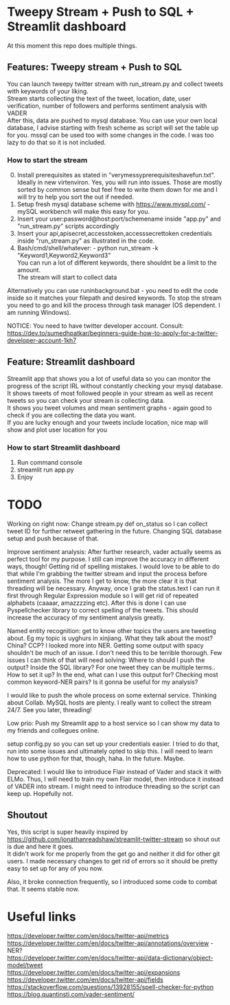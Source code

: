 # Tweepy Stream + Push to SQL + Streamlit dashboard
At this moment this repo does multiple things.
## Features: Tweepy stream + Push to SQL
You can launch tweepy twitter stream with run_stream.py and collect tweets with keywords of your liking.  
Stream starts collecting the text of the tweet, location, date, user verification, number of followers and performs sentiment analysis with VADER  
After this, data are pushed to mysql database. You can use your own local database, I advise starting with fresh scheme as script will set the table up for you. mssql can be used too with some changes in the code. I was too lazy to do that so it is not included.  
### How to start the stream
0. Install prerequisites as stated in "verymessyprerequisiteshavefun.txt".  Ideally in new virtenviron. Yes, you will run into issues. Those are mostly sorted by common sense but feel free to write them down for me and I will try to help you sort the out if needed.  
1. Setup fresh mysql database scheme with https://www.mysql.com/ - mySQL workbench will make this easy for you.  
2. Insert your user:password@host:port/schemename inside "app.py" and "run_stream.py" scripts accordingly  
3. Insert your api,apisecret,accesstoken,accesssecrettoken credentials inside "run_stream.py" as illustrated in the code.  
4. Bash/cmd/shell/whatever: - python run_stream -k "Keyword1,Keyword2,Keyword3"  
You can run a lot of different keywords, there shouldnt be a limit to the amount.  
The stream will start to collect data

Alternatively you can use runinbackground.bat - you need to edit the code inside so it matches your filepath and desired keywords. To stop the stream you need to go and kill the process through task manager (OS dependent. I am running Windows).

NOTICE: You need to have twitter developer account. Consult: https://dev.to/sumedhpatkar/beginners-guide-how-to-apply-for-a-twitter-developer-account-1kh7  
  
## Feature: Streamlit dashboard
Streamlit app that shows you a lot of useful data so you can monitor the progress of the script IRL without constantly checking your mysql database. It shows tweets of most followed people in your stream as well as recent tweets so you can check your stream is collecting data.  
It shows you tweet volumes and mean sentiment graphs - again good to check if you are collecting the data you want.  
If you are lucky enough and your tweets include location, nice map will show and plot user location for you  
### How to start Streamlit dashboard
1. Run command console  
2. streamlit run app.py  
3. Enjoy  
  
# TODO
Working on right now:
Change stream.py def on_status so I can collect tweet ID for further retweet gathering in the future.
Changing SQL database setup and push because of that.

Improve sentiment analysis: After further research, vader actually seems as perfect tool for my purpose. I still can improve the accuracy in different ways, though! Getting rid of spelling mistakes. I would love to be able to do that while I'm grabbing the twitter stream and input the process before sentiment analysis. The more I get to know, the more clear it is that threading will be necessary. Anyway, once I grab the status.text I can run it first through Regular Expression module so I will get rid of repeated alphabets (caaaar, amazzzzing etc). After this is done I can use Pyspellchecker library to correct spelling of the tweets. This should increase the accuracy of my sentiment analysis greatly.

Named entity recognition: get to know other topics the users are tweeting about. Eg my topic is uyghurs in xinjiang. What they talk about the most? China? CCP? 
I looked more into NER. Getting some output with spacy shouldn't be much of an issue. I don't need this to be terrible thorough. 
Few issues I can think of that will need solving:
Where to should I push the output? Inside the SQL library? For one tweet they can be multiple terms.. How to set it up? 
In the end, what can I use this output for? Checking most common keyword-NER pairs? Is it gonna be useful for my analysis?

I would like to push the whole process on some external service. Thinking about Collab. MySQL hosts are plenty. I really want to collect the stream 24/7. See you later, threading!  

Low prio:
Push my Streamlit app to a host service so I can show my data to my friends and collegues online.

setup config.py so you can set up your credentials easier. I tried to do that, run into some issues and ultimately opted to skip this. I will need to learn how to use python for that, though, haha. In the future. Maybe.  

Deprecated:
I would like to introduce Flair instead of Vader and stack it with ELMo. Thus, I will need to train my own Flair model, then introduce it instead of VADER into stream. I might need to introduce threading so the script can keep up. Hopefully not.

## Shoutout
Yes, this script is super heavily inspired by https://github.com/jonathanreadshaw/streamlit-twitter-stream so shout out is due and here it goes.  
It didn't work for me properly from the get go and neither it did for other git users. I made necessary changes to get rid of errors so it should be pretty easy to set up for any of you now. 

Also, it broke connection frequently, so I introduced some code to combat that. It seems stable now.  

# Useful links
https://developer.twitter.com/en/docs/twitter-api/metrics  
https://developer.twitter.com/en/docs/twitter-api/annotations/overview - NER?  
https://developer.twitter.com/en/docs/twitter-api/data-dictionary/object-model/tweet  
https://developer.twitter.com/en/docs/twitter-api/expansions  
https://developer.twitter.com/en/docs/twitter-api/fields  
https://stackoverflow.com/questions/13928155/spell-checker-for-python  
https://blog.quantinsti.com/vader-sentiment/  
